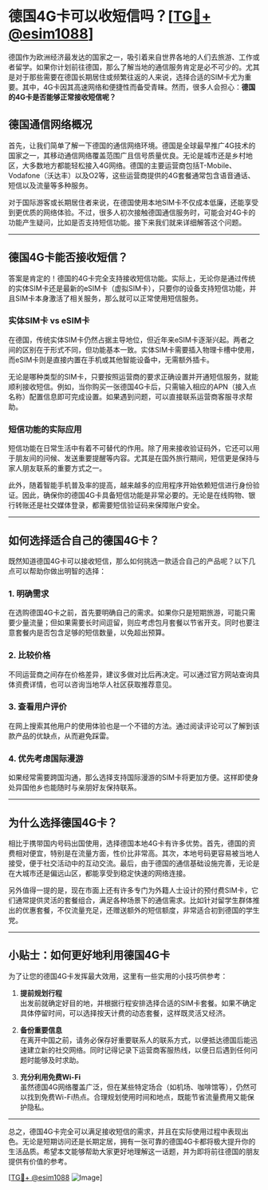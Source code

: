 # 德国4G卡可以收短信吗？[[TG💪+ @esim1088](https://t.me/s/esim1088)]

德国作为欧洲经济最发达的国家之一，吸引着来自世界各地的人们去旅游、工作或者留学。如果你计划前往德国，那么了解当地的通信服务肯定是必不可少的。尤其是对于那些需要在德国长期居住或频繁往返的人来说，选择合适的SIM卡尤为重要。其中，4G卡因其高速网络和便捷性而备受青睐。然而，很多人会担心：**德国的4G卡是否能够正常接收短信呢？**

## 德国通信网络概况

首先，让我们简单了解一下德国的通信网络环境。德国是全球最早推广4G技术的国家之一，其移动通信网络覆盖范围广且信号质量优良。无论是城市还是乡村地区，大多数地方都能轻松接入4G网络。德国的主要运营商包括T-Mobile、Vodafone（沃达丰）以及O2等，这些运营商提供的4G套餐通常包含语音通话、短信以及流量等多种服务。

对于国际游客或长期居住者来说，在德国使用本地SIM卡不仅成本低廉，还能享受到更优质的网络体验。不过，很多人初次接触德国通信服务时，可能会对4G卡的功能产生疑问，比如是否支持短信功能。接下来我们就来详细解答这个问题。

---

## 德国4G卡能否接收短信？

答案是肯定的！德国的4G卡完全支持接收短信功能。实际上，无论你是通过传统的实体SIM卡还是最新的eSIM卡（虚拟SIM卡），只要你的设备支持短信功能，并且SIM卡本身激活了相关服务，那么就可以正常使用短信服务。

### 实体SIM卡 vs eSIM卡

在德国，传统实体SIM卡仍然占据主导地位，但近年来eSIM卡逐渐兴起。两者之间的区别在于形式不同，但功能基本一致。实体SIM卡需要插入物理卡槽中使用，而eSIM卡则是直接内置在手机或其他智能设备中，无需额外插卡。

无论是哪种类型的SIM卡，只要按照运营商的要求正确设置并开通短信服务，就能顺利接收短信。例如，当你购买一张德国4G卡后，只需输入相应的APN（接入点名称）配置信息即可完成设置。如果遇到问题，可以直接联系运营商客服寻求帮助。

### 短信功能的实际应用

短信功能在日常生活中有着不可替代的作用。除了用来接收验证码外，它还可以用于朋友间的问候、发送重要提醒等内容。尤其是在国外旅行期间，短信更是保持与家人朋友联系的重要方式之一。

此外，随着智能手机普及率的提高，越来越多的应用程序开始依赖短信进行身份验证。因此，确保你的德国4G卡具备短信功能是非常必要的。无论是在线购物、银行转账还是社交媒体登录，都需要短信验证码来保障账户安全。

---

## 如何选择适合自己的德国4G卡？

既然知道德国4G卡可以接收短信，那么如何挑选一款适合自己的产品呢？以下几点可以帮助你做出明智的选择：

### 1. **明确需求**
   在选购德国4G卡之前，首先要明确自己的需求。如果你只是短期旅游，可能只需要少量流量；但如果需要长时间逗留，则应考虑包月套餐以节省开支。同时也要注意套餐内是否包含足够的短信数量，以免超出预算。

### 2. **比较价格**
   不同运营商之间存在价格差异，建议多做对比后再决定。可以通过官方网站查询具体资费详情，也可以咨询当地华人社区获取推荐意见。

### 3. **查看用户评价**
   在网上搜索其他用户的使用体验也是一个不错的方法。通过阅读评论可以了解到该款产品的优缺点，从而避免踩雷。

### 4. **优先考虑国际漫游**
   如果经常需要跨国沟通，那么选择支持国际漫游的SIM卡将更加方便。这样即使身处异国他乡也能随时与亲朋好友保持联系。

---

## 为什么选择德国4G卡？

相比于携带国内号码出国使用，选择德国本地4G卡有许多优势。首先，德国的资费相对便宜，特别是在流量方面，性价比非常高。其次，本地号码更容易被当地人接受，便于社交活动中的互动交流。最后，由于德国的通信基础设施完善，无论是在大城市还是偏远山区，都能享受到稳定快速的网络连接。

另外值得一提的是，现在市面上还有许多专门为外籍人士设计的预付费SIM卡，它们通常提供灵活的套餐组合，满足各种场景下的通信需求。比如针对留学生群体推出的优惠套餐，不仅流量充足，还赠送额外的短信额度，非常适合初到德国的学生党。

---

## 小贴士：如何更好地利用德国4G卡

为了让您的德国4G卡发挥最大效用，这里有一些实用的小技巧供参考：

1. **提前规划行程**  
   出发前就确定好目的地，并根据行程安排选择合适的SIM卡套餐。如果不确定具体停留时间，可以选择按天计费的动态套餐，这样既灵活又经济。

2. **备份重要信息**  
   在离开中国之前，请务必保存好重要联系人的联系方式，以便抵达德国后能迅速建立新的社交网络。同时记得记录下运营商客服热线，以便日后遇到任何问题时能够及时求助。

3. **充分利用免费Wi-Fi**  
   虽然德国4G网络覆盖广泛，但在某些特定场合（如机场、咖啡馆等），仍然可以找到免费Wi-Fi热点。合理规划使用时间和地点，既能节省流量费用又能保护隐私。

---

总之，德国4G卡完全可以满足接收短信的需求，并且在实际使用过程中表现出色。无论是短期访问还是长期定居，拥有一张可靠的德国4G卡都将极大提升你的生活品质。希望本文能够帮助大家更好地理解这一话题，并为即将前往德国的朋友提供有价值的参考。

[[TG💪+ @esim1088](https://t.me/s/esim1088) ![Image](https://i.postimg.cc/4NQfJmqS/Snipaste-2025-05-13-00-14-12.png)]